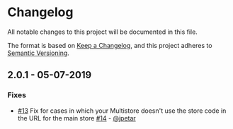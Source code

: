 # Changelog
All notable changes to this project will be documented in this file.

The format is based on [Keep a Changelog](https://keepachangelog.com/en/1.0.0/),
and this project adheres to [Semantic Versioning](https://semver.org/spec/v2.0.0.html).

## 2.0.1 - 05-07-2019
### Fixes
- [#13](https://github.com/Vendic/vsf-external-checkout/issues/13) Fix for cases in which your Multistore doesn't use the store code in the URL for the main store [#14](https://github.com/Vendic/vsf-external-checkout/pull/14) - [@jpetar](https://github.com/jpetar)
